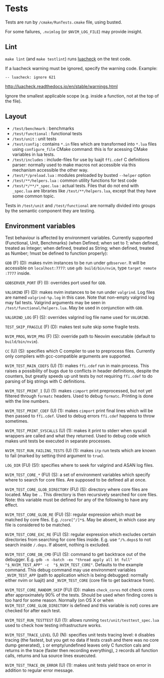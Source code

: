 Tests
=====

Tests are run by `/cmake/RunTests.cmake` file, using busted.

For some failures, `.nvimlog` (or `$NVIM_LOG_FILE`) may provide insight.

Lint
----

`make lint` (and `make testlint`) runs [luacheck](https://github.com/mpeterv/luacheck)
on the test code.

If a luacheck warning must be ignored, specify the warning code. Example:

    -- luacheck: ignore 621

http://luacheck.readthedocs.io/en/stable/warnings.html

Ignore the smallest applicable scope (e.g. inside a function, not at the top of
the file).

Layout
------

- `/test/benchmark` : benchmarks
- `/test/functional` : functional tests
- `/test/unit` : unit tests
- `/test/config` : contains `*.in` files which are transformed into `*.lua`
  files using `configure_file` CMake command: this is for acessing CMake
  variables in lua tests.
- `/test/includes` : include-files for use by luajit `ffi.cdef` C definitions
  parser: normally used to make macros not accessible via this mechanism
  accessible the other way.
- `/test/*/preload.lua` : modules preloaded by busted `--helper` option
- `/test/**/helpers.lua` : common utility functions for test code
- `/test/*/**/*_spec.lua` : actual tests. Files that do not end with
  `_spec.lua` are libraries like `/test/**/helpers.lua`, except that they have
  some common topic.

Tests in `/test/unit` and `/test/functional` are normally divided into groups
by the semantic component they are testing.

Environment variables
---------------------

Test behaviour is affected by environment variables. Currently supported 
(Functional, Unit, Benchmarks) (when Defined; when set to _1_; when defined, 
treated as Integer; when defined, treated as String; when defined, treated as 
Number; !must be defined to function properly):

`GDB` (F) (D): makes nvim instances to be run under `gdbserver`. It will be 
accessible on `localhost:7777`: use `gdb build/bin/nvim`, type `target remote 
:7777` inside.

`GDBSERVER_PORT` (F) (I): overrides port used for `GDB`.

`VALGRIND` (F) (D): makes nvim instances to be run under `valgrind`. Log files 
are named `valgrind-%p.log` in this case. Note that non-empty valgrind log may 
fail tests. Valgrind arguments may be seen in `/test/functional/helpers.lua`. 
May be used in conjunction with `GDB`.

`VALGRIND_LOG` (F) (S): overrides valgrind log file name used for `VALGRIND`.

`TEST_SKIP_FRAGILE` (F) (D): makes test suite skip some fragile tests.

`NVIM_PROG`, `NVIM_PRG` (F) (S): override path to Neovim executable (default to 
`build/bin/nvim`).

`CC` (U) (S): specifies which C compiler to use to preprocess files. Currently 
only compilers with gcc-compatible arguments are supported.

`NVIM_TEST_MAIN_CDEFS` (U) (1): makes `ffi.cdef` run in main process. This 
raises a possibility of bugs due to conflicts in header definitions, despite the 
counters, but greatly speeds up unit tests by not requiring `ffi.cdef` to do 
parsing of big strings with C definitions.

`NVIM_TEST_PRINT_I` (U) (1): makes `cimport` print preprocessed, but not yet 
filtered through `formatc` headers. Used to debug `formatc`. Printing is done 
with the line numbers.

`NVIM_TEST_PRINT_CDEF` (U) (1): makes `cimport` print final lines which will be 
then passed to `ffi.cdef`. Used to debug errors `ffi.cdef` happens to throw 
sometimes.

`NVIM_TEST_PRINT_SYSCALLS` (U) (1): makes it print to stderr when syscall 
wrappers are called and what they returned. Used to debug code which makes unit 
tests be executed in separate processes.

`NVIM_TEST_RUN_FAILING_TESTS` (U) (1): makes `itp` run tests which are known to 
fail (marked by setting third argument to `true`).

`LOG_DIR` (FU) (S!): specifies where to seek for valgrind and ASAN log files.

`NVIM_TEST_CORE_*` (FU) (S): a set of environment variables which specify where 
to search for core files. Are supposed to be defined all at once.

`NVIM_TEST_CORE_GLOB_DIRECTORY` (FU) (S): directory where core files are 
located. May be `.`. This directory is then recursively searched for core files. 
Note: this variable must be defined for any of the following to have any effect.

`NVIM_TEST_CORE_GLOB_RE` (FU) (S): regular expression which must be matched by 
core files. E.g. `/core[^/]*$`. May be absent, in which case any file is 
considered to be matched.

`NVIM_TEST_CORE_EXC_RE` (FU) (S): regular expression which excludes certain 
directories from searching for core files inside. E.g. use `^/%.deps$` to not 
search inside `/.deps`. If absent, nothing is excluded.

`NVIM_TEST_CORE_DB_CMD` (FU) (S): command to get backtrace out of the debugger. 
E.g. `gdb -n -batch -ex "thread apply all bt full" "$_NVIM_TEST_APP" -c 
"$_NVIM_TEST_CORE"`. Defaults to the example command. This debug command may use 
environment variables `_NVIM_TEST_APP` (path to application which is being 
debugged: normally either nvim or luajit) and `_NVIM_TEST_CORE` (core file to 
get backtrace from).

`NVIM_TEST_CORE_RANDOM_SKIP` (FU) (D): makes `check_cores` not check cores after 
approximately 90% of the tests. Should be used when finding cores is too hard 
for some reason. Normally (on OS X or when `NVIM_TEST_CORE_GLOB_DIRECTORY` is 
defined and this variable is not) cores are checked for after each test.

`NVIM_TEST_RUN_TESTTEST` (U) (1): allows running `test/unit/testtest_spec.lua` 
used to check how testing infrastructure works.

`NVIM_TEST_TRACE_LEVEL` (U) (N): specifies unit tests tracing level: `0` 
disables tracing (the fastest, but you get no data if tests crash and there was 
no core dump generated), `1` or empty/undefined leaves only C function cals and 
returns in the trace (faster then recording everything), `2` records all 
function calls, returns and lua source lines exuecuted.

`NVIM_TEST_TRACE_ON_ERROR` (U) (1): makes unit tests yield trace on error in 
addition to regular error message.
